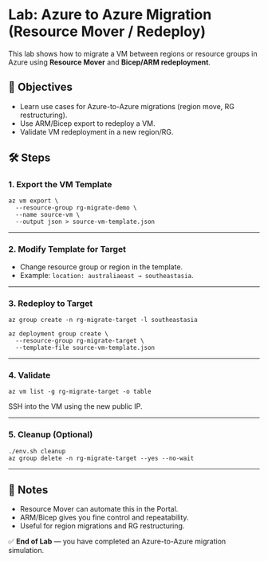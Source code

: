 # Lab: Azure to Azure Migration (Resource Mover / Redeploy)

This lab shows how to migrate a VM between regions or resource groups in Azure using **Resource Mover** and **Bicep/ARM redeployment**.

## 🎯 Objectives
- Learn use cases for Azure-to-Azure migrations (region move, RG restructuring).  
- Use ARM/Bicep export to redeploy a VM.  
- Validate VM redeployment in a new region/RG.  

## 🛠️ Steps

### 1. Export the VM Template

    az vm export \
      --resource-group rg-migrate-demo \
      --name source-vm \
      --output json > source-vm-template.json

---

### 2. Modify Template for Target
- Change resource group or region in the template.  
- Example: `location: australiaeast → southeastasia`.  

---

### 3. Redeploy to Target

    az group create -n rg-migrate-target -l southeastasia

    az deployment group create \
      --resource-group rg-migrate-target \
      --template-file source-vm-template.json

---

### 4. Validate

    az vm list -g rg-migrate-target -o table

SSH into the VM using the new public IP.

---

### 5. Cleanup (Optional)

    ./env.sh cleanup
    az group delete -n rg-migrate-target --yes --no-wait

---

## 📘 Notes
- Resource Mover can automate this in the Portal.  
- ARM/Bicep gives you fine control and repeatability.  
- Useful for region migrations and RG restructuring.  

✅ **End of Lab** — you have completed an Azure-to-Azure migration simulation.
